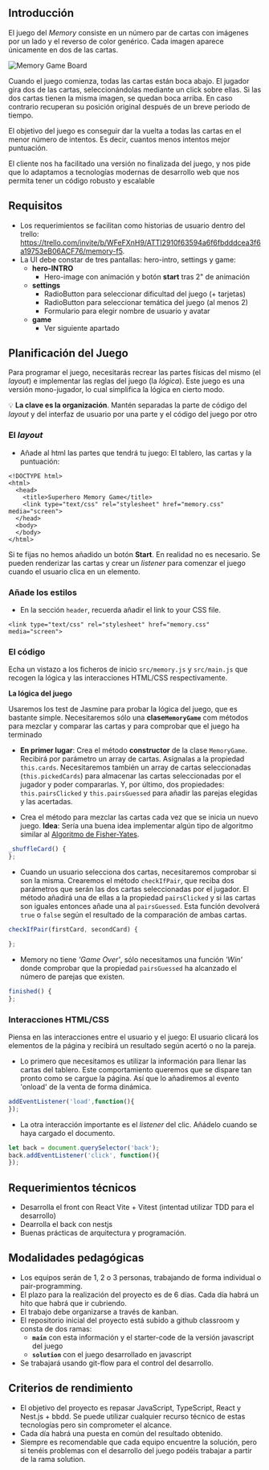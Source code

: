 ## Introducción

El juego del _Memory_ consiste en un número par de cartas con imágenes por un lado y el reverso de color genérico. Cada imagen aparece únicamente en dos de las cartas.

![Memory Game Board](https://imgur.com/4Wyw3kh.png)

Cuando el juego comienza, todas las cartas están boca abajo. El jugador gira dos de las cartas, seleccionándolas mediante un click sobre ellas. Si las dos cartas tienen la misma imagen, se quedan boca arriba. En caso contrario recuperan su posición original después de un breve periodo de tiempo.

El objetivo del juego es conseguir dar la vuelta a todas las cartas en el menor número de intentos. Es decir, cuantos menos intentos mejor puntuación.

El cliente nos ha facilitado una versión no finalizada del juego, y nos pide que lo adaptamos a tecnologías modernas de desarrollo web que nos permita tener un código robusto y escalable

## Requisitos
- Los requerimientos se facilitan como historias de usuario dentro del trello: https://trello.com/invite/b/WFeFXnH9/ATTI2910f63594a6f6fbdddcea3f6a19753eB06ACF76/memory-f5.
- La UI debe constar de tres pantallas: hero-intro, settings y game:
  - **hero-INTRO**
    - Hero-image con animación y botón **start** tras 2" de animación
  - **settings**
    - RadioButton para seleccionar dificultad del juego (+ tarjetas)
    - RadioButton para seleccionar temática del juego (al menos 2)
    - Formulario para elegir nombre de usuario y avatar
  - **game**
    - Ver siguiente apartado

## Planificación del Juego

Para programar el juego, necesitarás recrear las partes físicas del mismo (el *layout*) e implementar las reglas del juego (la *lógica*). Este juego es una versión mono-jugador, lo cual simplifica la lógica en cierto modo.

💡 **La clave es la organización**. Mantén separadas la parte de código del *layout* y del interfaz de usuario por una parte y el código del juego por otro

### El *layout*

- Añade al html las partes que tendrá tu juego: El tablero, las cartas y la puntuación:

```htmlmixed=
<!DOCTYPE html>
<html>
  <head>
    <title>Superhero Memory Game</title>
    <link type="text/css" rel="stylesheet" href="memory.css" media="screen">
  </head>
  <body>
  </body>
</html>
```
Si te fijas no hemos añadido un botón **Start**. En realidad no es necesario. Se pueden renderizar las cartas y crear un *listener* para comenzar el juego cuando el usuario clica en un elemento.

### Añade los estilos

- En la sección `header`, recuerda añadir el link to your CSS file.

```htmlmixed
<link type="text/css" rel="stylesheet" href="memory.css" media="screen">
```

### El código

Echa un vistazo a los ficheros de inicio `src/memory.js` y `src/main.js` que recogen la lógica y las interacciones HTML/CSS respectivamente.

**La lógica del juego**

Usaremos los test de Jasmine para probar la lógica del juego, que es bastante simple. Necesitaremos sólo una **clase`MemoryGame`** com métodos para mezclar y comparar las cartas y para comprobar que el juego ha terminado

- **En primer lugar**: Crea el método **constructor** de la clase `MemoryGame`. Recibirá por parámetro un array de cartas. Asígnalas a la propiedad `this.cards`. Necesitaremos también un array de cartas seleccionadas (`this.pickedCards`) para almacenar las cartas seleccionadas por el jugador y poder compararlas. Y, por último, dos propiedades: `this.pairsClicked` y `this.pairsGuessed` para añadir las parejas elegidas y las acertadas.

- Crea el método para mezclar las cartas cada vez que se inicia un nuevo juego. **Idea**: Sería una buena idea implementar algún tipo de algoritmo similar al [Algoritmo de Fisher-Yates](https://es.wikipedia.org/wiki/Algoritmo_de_Fisher-Yates).

```javascript
_shuffleCard() {
};
```

- Cuando un usuario selecciona dos cartas, necesitaremos comprobar si son la misma. Crearemos el método  `checkIfPair`, que reciba dos parámetros que serán las dos cartas seleccionadas por el jugador. El método añadirá una de ellas a la propiedad `pairsClicked` y si las cartas son iguales entonces añade una al `pairsGuessed`.
Esta función devolverá `true` o `false` según el resultado de la comparación de ambas cartas.

```javascript
checkIfPair(firstCard, secondCard) {

};
```
- Memory no tiene *'Game Over'*, sólo necesitamos una función *'Win'* donde comprobar que la propiedad `pairsGuessed` ha alcanzado el número de parejas que existen.

```javascript
finished() {
};
```

### Interacciones HTML/CSS

Piensa en las interacciones entre el usuario y el juego: El usuario clicará los elementos de la página y recibirá un resultado según acertó  o no la pareja.
- Lo primero que necesitamos es utilizar la información para llenar las cartas del tablero. Este comportamiento queremos que se dispare tan pronto como se cargue la página. Así que lo añadiremos al evento 'onload' de la venta de forma dinámica.

```javascript
addEventListener('load',function(){
});
```
- La otra interacción importante es el *listener* del clic. Añádelo cuando se haya cargado el documento.

```javascript
let back = document.querySelector('back');
back.addEventListener('click', function(){
});

```

## Requerimientos técnicos
- Desarrolla el front con React Vite + Vitest (intentad utilizar TDD para el desarrollo)
- Dearrolla el back con nestjs
- Buenas prácticas de arquitectura y programación.

## Modalidades pedagógicas

- Los equipos serán de 1, 2 o 3 personas, trabajando de forma individual o pair-programming.
- El plazo para la realización del proyecto es de 6 días. Cada día habrá un hito que habrá que ir cubriendo.
- El trabajo debe organizarse a través de kanban.
- El repositorio inicial del proyecto está subido a github classroom y consta de dos ramas:
  - **`main`** con esta información y el starter-code de la versión javascript del juego
  - **`solution`** con el juego desarrollado en javascript
- Se trabajará usando git-flow para el control del desarrollo.

## Criterios de rendimiento
- El objetivo del proyecto es repasar JavaScript, TypeScript, React y Nest.js + bbdd. Se puede utilizar cualquier recurso técnico de estas tecnologías pero sin comprometer el alcance.
- Cada día habrá una puesta en común del resultado obtenido.
- Siempre es recomendable que cada equipo encuentre la solución, pero si tenéis problemas con el desarrollo del juego podéis trabajar a partir de la rama solution.

